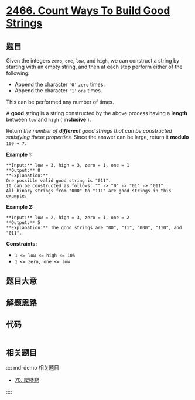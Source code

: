 # [2466. Count Ways To Build Good Strings](https://leetcode.com/problems/count-ways-to-build-good-strings)

## 题目

Given the integers `zero`, `one`, `low`, and `high`, we can construct a string
by starting with an empty string, and then at each step perform either of the
following:

  * Append the character `'0'` `zero` times.
  * Append the character `'1'` `one` times.

This can be performed any number of times.

A **good** string is a string constructed by the above process having a
**length** between `low` and `high` ( **inclusive** ).

Return _the number of **different** good strings that can be constructed
satisfying these properties._ Since the answer can be large, return it
**modulo** `109 + 7`.



**Example 1:**

    
    
    **Input:** low = 3, high = 3, zero = 1, one = 1
    **Output:** 8
    **Explanation:** 
    One possible valid good string is "011". 
    It can be constructed as follows: "" -> "0" -> "01" -> "011". 
    All binary strings from "000" to "111" are good strings in this example.
    

**Example 2:**

    
    
    **Input:** low = 2, high = 3, zero = 1, one = 2
    **Output:** 5
    **Explanation:** The good strings are "00", "11", "000", "110", and "011".
    



**Constraints:**

  * `1 <= low <= high <= 105`
  * `1 <= zero, one <= low`


## 题目大意

## 解题思路

## 代码

```javascript

```

## 相关题目

:::: md-demo 相关题目
- [70. 爬楼梯](./0070.md)

::::

